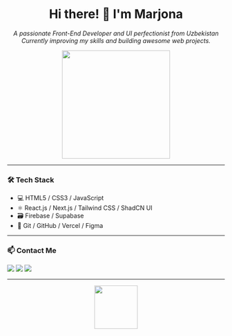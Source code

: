 <h1 align="center">Hi there! 👋 I'm Marjona</h1>
<p align="center">
  <i>A passionate Front-End Developer and UI perfectionist from Uzbekistan </i><br/>
  <i>Currently improving my skills and building awesome web projects.</i>
</p>

<p align="center">
  <img src="https://i.pinimg.com/originals/f1/e7/34/f1e734f9d4dbe62e7b6fc5c9aeb7f3e3.gif" width="250"/>
</p>

---

### 🛠 Tech Stack

- 💻 HTML5 / CSS3 / JavaScript
- ⚛️ React.js / Next.js / Tailwind CSS / ShadCN UI
- 🗃 Firebase / Supabase
- 🧰 Git / GitHub / Vercel / Figma

---

### 📫 Contact Me

<p>
  <a href="https://t.me/Marjona_Azamova" target="_blank"><img src="https://img.shields.io/badge/Telegram-2CA5E0?style=for-the-badge&logo=telegram&logoColor=white"/></a>
  <a href="https://kwork.ru/user/marjonaazamova" target="_blank"><img src="https://img.shields.io/badge/Kwork-3C3C3C?style=for-the-badge&logo=freelancer&logoColor=white"/></a>
  <a href="mailto:azamova0312@gmail.com"><img src="https://img.shields.io/badge/Gmail-D14836?style=for-the-badge&logo=gmail&logoColor=white"/></a>
</p>

---

<p align="center">
  <img src="https://i.pinimg.com/originals/cd/12/3a/cd123a03437e1dfb68f958ec6c5e84d0.gif" width="100"/>
</p>
